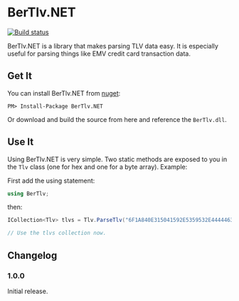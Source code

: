 # BerTlv.NET

[![Build status](https://ci.appveyor.com/api/projects/status/0k3ng0ykfuoysxwi?svg=true)](https://ci.appveyor.com/project/kspearrin/bertlv-net)

BerTlv.NET is a library that makes parsing TLV data easy. It is especially
useful for parsing things like EMV credit card transaction data.

## Get It

You can install BerTlv.NET from [nuget](https://www.nuget.org/packages/BerTlv.NET/):

    PM> Install-Package BerTlv.NET

Or download and build the source from here and reference the `BerTlv.dll`.

## Use It

Using BerTlv.NET is very simple. Two static methods are exposed to you in the
`Tlv` class (one for hex and one for a byte array). Example:

First add the using statement:

```csharp
using BerTlv;
```

then:

```csharp
ICollection<Tlv> tlvs = Tlv.ParseTlv("6F1A840E315041592E5359532E4444463031A5088801025F2D02656E");

// Use the tlvs collection now.
```

## Changelog

### 1.0.0

Initial release.
